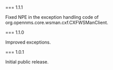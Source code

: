 === 1.1.1

Fixed NPE in the exception handling code of org.opennms.core.wsman.cxf.CXFWSManClient.

=== 1.1.0

Improved exceptions.

=== 1.0.1

Initial public release.
